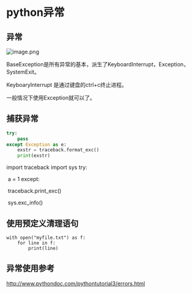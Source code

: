# python异常

## 异常

![image.png](http://upload-images.jianshu.io/upload_images/9085642-650dafa1af8ae7ef.png?imageMogr2/auto-orient/strip%7CimageView2/2/w/1240)

BaseException是所有异常的基本，派生了KeyboardInterrupt，Exception，SystemExit。

KeyboaryInterrupt 是通过键盘的ctrl+c终止进程。

一般情况下使用Exception就可以了。



## 捕获异常

```python
try:
    pass
except Exception as e:    
	exstr = traceback.format_exc()
	print(exstr)
```



import traceback
import sys
try:    

​	a = 1
except:    

​	traceback.print_exc()    

​        sys.exc_info() 



## 使用预定义清理语句

```
with open("myfile.txt") as f:
    for line in f:
        print(line)
```

## 异常使用参考

http://www.pythondoc.com/pythontutorial3/errors.html